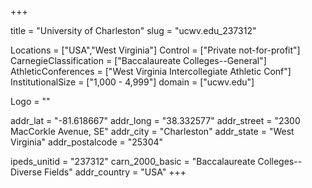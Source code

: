 
+++

title = "University of Charleston"
slug = "ucwv.edu_237312"

Locations = ["USA","West Virginia"]
Control = ["Private not-for-profit"]
CarnegieClassification = ["Baccalaureate Colleges--General"]
AthleticConferences = ["West Virginia Intercollegiate Athletic Conf"]
InstitutionalSize = ["1,000 - 4,999"]
domain = ["ucwv.edu"]

Logo = ""

addr_lat = "-81.618667"
addr_long = "38.332577"
addr_street = "2300 MacCorkle Avenue,  SE"
addr_city = "Charleston"
addr_state = "West Virginia"
addr_postalcode = "25304"

ipeds_unitid = "237312"
carn_2000_basic = "Baccalaureate Colleges--Diverse Fields"
addr_country = "USA"
+++
    
